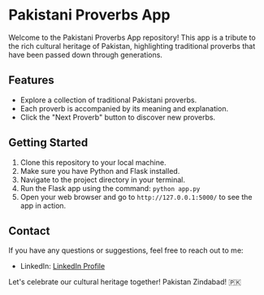 # Pakistani Proverbs App

Welcome to the Pakistani Proverbs App repository! This app is a tribute to the rich cultural heritage of Pakistan, highlighting traditional proverbs that have been passed down through generations.

## Features

- Explore a collection of traditional Pakistani proverbs.
- Each proverb is accompanied by its meaning and explanation.
- Click the "Next Proverb" button to discover new proverbs.

## Getting Started

1. Clone this repository to your local machine.
2. Make sure you have Python and Flask installed.
3. Navigate to the project directory in your terminal.
4. Run the Flask app using the command: `python app.py`
5. Open your web browser and go to `http://127.0.0.1:5000/` to see the app in action.

## Contact

If you have any questions or suggestions, feel free to reach out to me:

- LinkedIn: [LinkedIn Profile]((https://www.linkedin.com/in/muhammad--ehsan/))

Let's celebrate our cultural heritage together! Pakistan Zindabad! 🇵🇰
